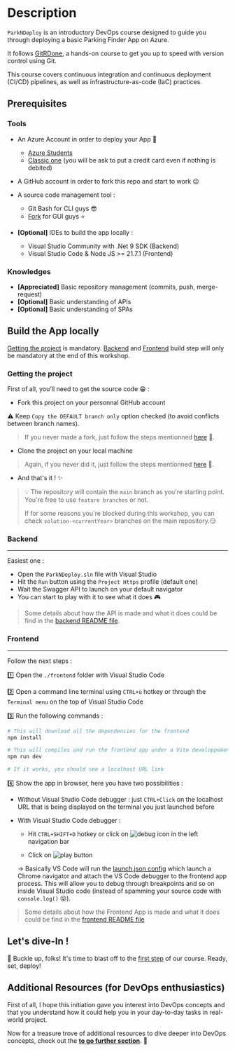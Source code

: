 # Description
`ParkNDeploy` is an introductory DevOps course designed to guide you through deploying a basic Parking Finder App on Azure.

It follows [GitRDone](https://github.com/jraillard/gitrdone), a hands-on course to get you up to speed with version control using Git.

This course covers continuous integration and continuous deployment (CI/CD) pipelines, as well as infrastructure-as-code (IaC) practices.

## Prerequisites

### Tools

- An Azure Account in order to deploy your App :rocket: 
  - [Azure Students](./doc/azure_students.md)
  - [Classic one](https://azure.microsoft.com/pricing/purchase-options/azure-account?icid=azurefreeaccount) (you will be ask to put a credit card even if nothing is debited)

- A GitHub account in order to fork this repo and start to work :wink:

- A source code management tool :
  - Git Bash for CLI guys :sunglasses:
  - [Fork](https://git-fork.com/) for GUI guys :star:

- **[Optional]** IDEs to build the app locally : 
  - Visual Studio Community with .Net 9 SDK (Backend)
  - Visual Studio Code & Node JS >= 21.7.1 (Frontend)

### Knowledges

- **[Appreciated]** Basic repository management (commits, push, merge-request) 
- **[Optional]** Basic understanding of APIs
- **[Optional]** Basic understanding of SPAs

## Build the App locally

[Getting the project](#getting-the-project) is mandatory.
[Backend](#backend) and [Frontend](#frontend) build step will only be mandatory at the end of this workshop.

### Getting the project

First of all, you'll need to get the source code :grin: : 

- Fork this project on your personnal GitHub account 

:warning: Keep `Copy the DEFAULT branch only` option checked (to avoid conflicts between branch names).

> If you never made a fork, just follow the steps mentionned [here](https://docs.github.com/en/pull-requests/collaborating-with-pull-requests/working-with-forks/fork-a-repo#forking-a-repository) :eyes:.

- Clone the project on your local machine

> Again, if you never did it, just follow the steps mentionned [here](https://docs.github.com/en/pull-requests/collaborating-with-pull-requests/working-with-forks/fork-a-repo#cloning-your-forked-repository) :eyes:.

- And that's it ! :sparkles: 

> :bulb: The repository will contain the `main` branch as you're starting point. 
> You're free to use `feature branches` or not. 
> 
> If for some reasons you're blocked during this workshop, you can check 
> `solution-<currentYear>` branches on the main repository.:smirk: 

### Backend
---
Easiest one :
- Open the `ParkNDeploy.sln` file with Visual Studio 
- Hit the `Run` button using the `Project Https` profile (default one)
- Wait the Swagger API to launch on your default navigator
- You can start to play with it to see what it does :video_game:

> Some details about how the API is made and what it does could be find in the [backend README file](./backend/README.md).

### Frontend
---

Follow the next steps : 

:one: Open the `./frontend` folder with Visual Studio Code

:two: Open a command line terminal using `CTRL+ù` hotkey or through the `Terminal menu` on the top of Visual Studio Code

:three: Run the following commands : 

```bash
# This will download all the dependencies for the frontend
npm install

# This will compiles and run the frontend app under a Vite developpement server
npm run dev

# If it works, you should see a localhost URL link
```

:four: Show the app in browser, here you have two possibilities : 

- Without Visual Studio Code debugger : just `CTRL+Click` on the localhost URL that is being displayed on the terminal you just launched before

- With Visual Studio Code debugger : 
  - Hit `CTRL+SHIFT+D` hotkey or click on ![debug icon](./doc/assets/vscode_debug_icon.png) in the left navigation bar
  
  - Click on ![play button](./doc/assets/vscode_debug_play_button.png) 

  &rarr; Basically VS Code will run the [launch.json config](./frontend/.vscode/launch.json) which launch a Chrome navigator and attach the VS Code debugger to the frontend app process. This will allow you to debug through breakpoints and so on inside Visual Studio code (instead of spamming your source code with `console.log()` :stuck_out_tongue_winking_eye:).

> Some details about how the Frontend App is made and what it does could be find in the [frontend README file](./frontend/README.md)

## Let's dive-In !

:rocket: Buckle up, folks! It's time to blast off to the [first step](./doc/step0_studying_devops.md) of our course. Ready, set, deploy!

## Additional Resources (for DevOps enthusiastics)

First of all, I hope this initiation gave you interest into DevOps concepts and that you understand how it could help you in your day-to-day tasks in real-world project.

Now for a treasure trove of additional resources to dive deeper into DevOps concepts, check out the [**to go further section**](doc/to_go_further.md). :eyes:
